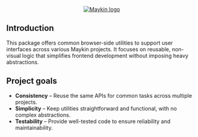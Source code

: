 <p align="center">
  <a href="https://maykinmedia.nl">
    <img alt="Maykin logo" src="https://www.maykinmedia.nl/static/maykinmedia/img/maykin_logo.png" />
  </a>
</p>

## Introduction

This package offers common browser-side utilities to support user interfaces across various Maykin projects.
It focuses on reusable, non-visual logic that simplifies frontend development without imposing heavy abstractions.

## Project goals

- **Consistency** – Reuse the same APIs for common tasks across multiple projects.
- **Simplicity** – Keep utilities straightforward and functional, with no complex abstractions.
- **Testability** – Provide well-tested code to ensure reliability and maintainability.
